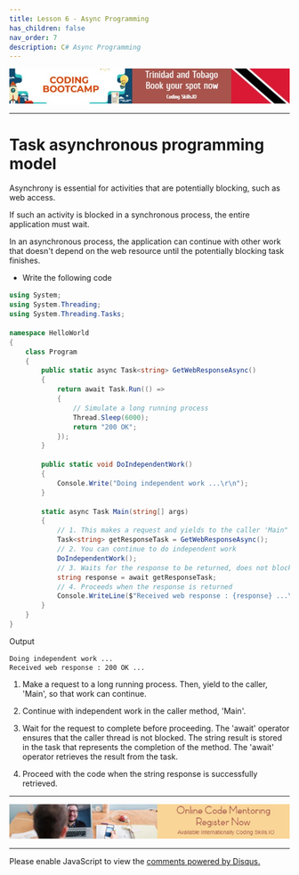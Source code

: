 ```yaml
---
title: Lesson 6 - Async Programming
has_children: false
nav_order: 7
description: C# Async Programming
---
```


[![ad](../img/bootcamp.jpg)](https://rclapp.com/bootcamp.html)

****

# Task asynchronous programming model

Asynchrony is essential for activities that are potentially blocking, such as web access. 

If such an activity is blocked in a synchronous process, the entire application must wait. 

In an asynchronous process, the application can continue with other work that doesn't depend on the web resource until the potentially blocking task finishes.

- Write the following code

```csharp
using System;
using System.Threading;
using System.Threading.Tasks;

namespace HelloWorld
{
    class Program
    {
        public static async Task<string> GetWebResponseAsync()
        {
            return await Task.Run(() =>
            {
                // Simulate a long running process
                Thread.Sleep(6000);
                return "200 OK";
            });
        }

        public static void DoIndependentWork()
        {
            Console.Write("Doing independent work ...\r\n");
        }

        static async Task Main(string[] args)
        {
            // 1. This makes a request and yields to the caller 'Main"
            Task<string> getResponseTask = GetWebResponseAsync();
            // 2. You can continue to do independent work
            DoIndependentWork();
            // 3. Waits for the response to be returned, does not block the current thread
            string response = await getResponseTask;
            // 4. Proceeds when the response is returned
            Console.WriteLine($"Received web response : {response} ...\r\n");
        }
    }
}
```

Output

```
Doing independent work ...
Received web response : 200 OK ...
```

1. Make a request to a long running process. Then, yield to the caller, 'Main', so that work can continue.

2. Continue with independent work in the caller method, 'Main'.

3. Wait for the request to complete before proceeding. The 'await' operator ensures that the caller thread is not blocked. The string result is stored in the task that represents the completion of the method. The 'await' operator retrieves the result from the task.

4. Proceed with the code when the string response is successfully retrieved.

****

[![ad](../img/online-mentoring.jpg)](https://rclapp.com/mentors.html)

****

<div id="disqus_thread"></div>
<script>
var disqus_config = function () {
this.page.url = 'https://csharpadvanced.tutorial.rclapp.com/lessons/lesson6.html';
this.page.identifier = 'f05-06'; 
};
(function() { 
var d = document, s = d.createElement('script');
s.src = 'https://coding-skills-io.disqus.com/embed.js';
s.setAttribute('data-timestamp', +new Date());
(d.head || d.body).appendChild(s);
})();
</script>
<noscript>Please enable JavaScript to view the <a href="https://disqus.com/?ref_noscript">comments powered by Disqus.</a></noscript>